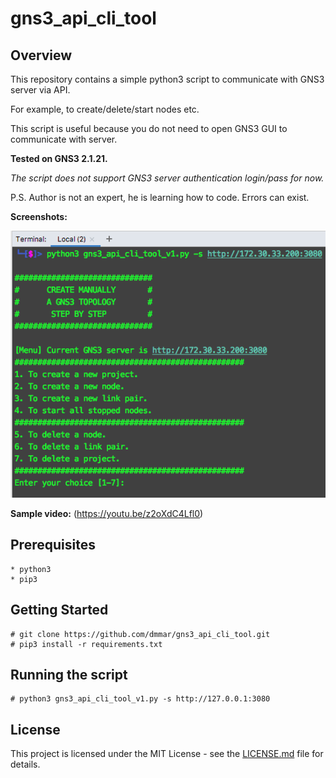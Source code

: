 # gns3_api_cli_tool

## Overview

   This repository contains a simple python3 script to communicate with GNS3 server via API. 
   
   For example, to create/delete/start nodes etc.
   
   This script is useful because you do not need to open GNS3 GUI to communicate with server.
   
   **Tested on GNS3 2.1.21.**
   
   *The script does not support GNS3 server authentication login/pass for now.*
   
   P.S. Author is not an expert, he is learning how to code. Errors can exist.
   
   **Screenshots:**
   
   ![main_menu](https://github.com/dmmar/gns3_api_cli_tool/blob/master/Screenshots/main_menu.png "main_menu.png")
   
   **Sample video:**
   (https://youtu.be/z2oXdC4Lfl0)

## Prerequisites

    * python3
    * pip3

## Getting Started

    # git clone https://github.com/dmmar/gns3_api_cli_tool.git
    # pip3 install -r requirements.txt
    
## Running the script

    # python3 gns3_api_cli_tool_v1.py -s http://127.0.0.1:3080
    
## License

This project is licensed under the MIT License - see the [LICENSE.md](https://github.com/dmmar/gns3_api_cli_tool/blob/master/LICENSE.md) file for details.
